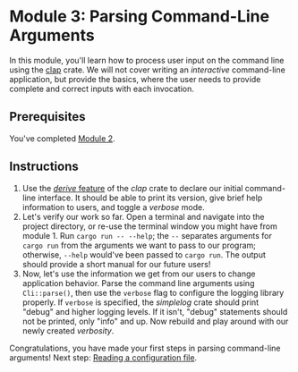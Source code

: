 # Module 3: Parsing Command-Line Arguments

In this module, you'll learn how to process user input on the command line using the [clap](https://docs.rs/clap/latest/clap/) crate.
We will not cover writing an _interactive_ command-line application, but provide the basics, where the user needs to provide complete and correct inputs with each invocation.

## Prerequisites

You've completed [Module 2](./on-my-own-2.md).

## Instructions

1. Use the [_derive_ feature](https://docs.rs/clap/latest/clap/_derive/_tutorial/chapter_0/index.html) of the _clap_ crate to declare our initial command-line interface.
   It should be able to print its version, give brief help information to users, and toggle a _verbose_ mode.
2. Let's verify our work so far.
   Open a terminal and navigate into the project directory, or re-use the terminal window you might have from module 1.
   Run `cargo run -- --help`; the `--` separates arguments for `cargo run` from the arguments we want to pass to our program; otherwise, `--help` would've been passed to `cargo run`.
   The output should provide a short manual for our future users!
3. Now, let's use the information we get from our users to change application behavior.
   Parse the command line arguments using `Cli::parse()`, then use the `verbose` flag to configure the logging library properly.
   If `verbose` is specified, the _simplelog_ crate should print "debug" and higher logging levels.
   If it isn't, "debug" statements should not be printed, only "info" and up.
   Now rebuild and play around with our newly created _verbosity_.

Congratulations, you have made your first steps in parsing command-line arguments!
Next step: [Reading a configuration file](./on-my-own-4.md).

